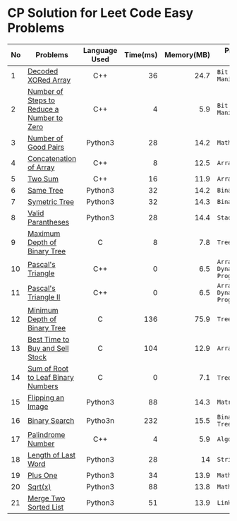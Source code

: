 # CP Solution for Leet Code Easy Problems

|**No**| **Problems**      | **Language Used** | **Time(ms)** | **Memory(MB)** | **Problem Tags** |
| ---- | ----------------- |:--------:| --------:| ----------:| ---------- |
| 1 | [Decoded XORed Array](./Decoded_XORed_Array.cpp) | C++ | 36	| 24.7 | ```Bit Manipulation``` |
| 2 | [Number of Steps to Reduce a Number to Zero](./NumberOfStepsToReduceANumberToZero.cpp) | C++ | 4 | 5.9 | ```Bit Manipulation``` |
| 3 | [Number of Good Pairs](./NumberOfGoodPairs.py) | Python3 | 28 | 14.2 | ```Math``` |
| 4 | [Concatenation of Array](./ConcatenationArray.cpp)| C++ | 8 | 12.5 | ```Array``` |
| 5 | [Two Sum](./TwoSum.cpp) | C++ | 16 | 11.9 | ```Array``` |
| 6 | [Same Tree](./SameTree.py) | Python3 | 32 | 14.2 | ```Binary Tree``` |
| 7 | [Symetric Tree](./SymetricTree.py) | Python3 | 32 | 14.3 | ```Binary Tree``` |
| 8 | [Valid Parantheses](./ValidParantheses.py) | Python3 | 28 | 14.4 | ```Stack``` |
| 9 | [Maximum Depth of Binary Tree](./MaximumDepthOfBinaryTree.c) | C | 8 | 7.8 | ```Tree``` |
| 10 | [Pascal's Triangle](./PascalTriangle.cpp) | C++ | 0 | 6.5 | ```Array```  ```Dynamic Programming``` |
| 11 | [Pascal's Triangle II](./PascalTriangle2.cpp) | C++ | 0 | 6.5 | ```Array```  ```Dynamic Programming``` |
| 12 | [Minimum Depth of Binary Tree](./MinimumDepthOfBinaryTree.c) | C | 136 | 75.9 | ```Tree``` |
| 13 | [Best Time to Buy and Sell Stock](./BestTimeToBuyAndSellStock.c) | C | 104 | 12.9 | ```Array``` |
| 14 | [Sum of Root to Leaf Binary Numbers](./SumOfRootToLeafBinaryNumbers.c) | C | 0 | 7.1 | ```Tree``` ```DFS``` |
| 15 | [Flipping an Image](./FlippingAnImage.py) | Python3 | 88 | 14.3 | ```Matrix``` |
| 16 | [Binary Search](./BinarySearch.py) | Pytho3n | 232 | 15.5 | ```Binary Tree``` ```Tree``` |
| 17 | [Palindrome Number](./PalindromeNumber.cpp) | C++ | 4 | 5.9 | ```Algorithms``` |
| 18 | [Length of Last Word](./length_of_last_word.py) | Python3 | 28 | 14 | ```String``` |
| 19 | [Plus One](./plus_one.py) | Python3 | 34 | 13.9 | ```Math``` |
| 20 | [Sqrt(x)](./sqrt(x).py) | Python3 | 88 | 13.8 | ```Math``` |
| 21 | [Merge Two Sorted List](./MergeTwoSortedList.py) | Python3 | 51 | 13.9 | ```Linked List``` |
